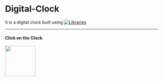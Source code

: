 # Digital-Clock
It is a digital clock built using  [![Libraries](https://skills.thijs.gg/icons?i=html,css,js)](https://skills.thijs.gg)
<hr>
<h4>Click on the Clock</h4> 
<a href="https://indrarjun.github.io/Digital-Clock/" target="_blank" rel="noopener noreferrer">
<img src="https://cdn-icons-png.flaticon.com/512/9470/9470792.png" width=100px height= 100px ></a>
